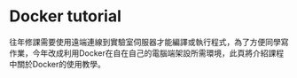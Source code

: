 # Docker tutorial

往年修課需要使用遠端連線到實驗室伺服器才能編譯或執行程式，為了方便同學寫作業，今年改成利用Docker在自在自己的電腦端架設所需環境，此頁將介紹課程中關於Docker的使用教學。